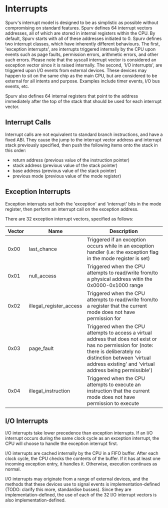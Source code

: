 # Interrupts

Spurv's interrupt model is designed to be as simplistic as possible without compromising on standard features. Spurv defines 64 interrupt vectors addresses, all of which are stored in internal registers within the CPU. By default, Spurv starts with all of these addresses initiated to 0. Spurv defines two interrupt classes, which have inherently different behaviours. The first, 'exception interrupts', are interrupts triggered internally by the CPU upon events such as page faults, permission errors, arithmetic errors, and other such errors. Please note that the syscall interrupt vector is considered an exception vector since it is raised internally. The second, 'I/O interrupts', are triggered upon I/O events from external devices. These devices may happen to sit on the same chip as the main CPU, but are considered to be external for all intents and purpose. Examples include timer events, I/O bus events, etc.

Spurv also defines 64 internal registers that point to the address immediately after the top of the stack that should be used for each interrupt vector.

## Interrupt Calls

Interrupt calls are not equivalent to standard branch instructions, and have a fixed ABI. They cause the jump to the interrupt vector address and interrupt stack previously specified, then push the following items onto the stack in this order:

- return address (previous value of the instruction pointer)
- stack address (previous value of the stack pointer)
- base address (previous value of the stack pointer)
- previous mode (previous value of the mode register)

## Exception Interrupts

Exception interrupts set both the 'exception' and 'interrupt' bits in the mode register, then perform an interrupt call on the exception address.

There are 32 exception interrupt vectors, specified as follows:

Vector | Name                    | Description
-------|-------------------------|------------
0x00   | last_chance             | Triggered if an exception occurs while in an exception handler (i.e: the exception flag in the mode register is set)
0x01   | null_access             | Triggered when the CPU attempts to read/write from/to a physical address witin the 0x0000-0x1000 range
0x02   | illegal_register_access | Triggered when the CPU attempts to read/write from/to a register that the current mode does not have permission for
0x03   | page_fault              | Triggered when the CPU attempts to access a virtual address that does not exist or has no permission for (note: there is deliberately no distinction between 'virtual address existing' and 'virtual address being permissible')
0x04   | illegal_instruction     | Triggered when the CPU attempts to execute an instruction that the current mode does not have permission to execute

## I/O Interrupts

I/O interrupts take lower precedence than exception interrupts. If an I/O interrupt occurs during the same clock cycle as an exception interrupt, the CPU will choose to handle the exception interrupt first.

I/O interrupts are cached internally by the CPU in a FIFO buffer. After each clock cycle, the CPU checks the contents of the buffer. If it has at least one incoming exception entry, it handles it. Otherwise, execution continues as normal.

I/O interrupts may originate from a range of external devices, and the methods that these devices use to signal events is implementation-defined (TODO: clarify this more, standardise busses). Since they are implementation-defined, the use of each of the 32 I/O interrupt vectors is also implementation-defined.

